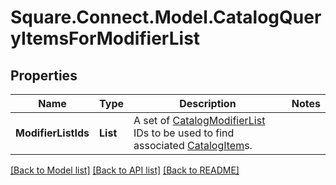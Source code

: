 # Square.Connect.Model.CatalogQueryItemsForModifierList
## Properties

Name | Type | Description | Notes
------------ | ------------- | ------------- | -------------
**ModifierListIds** | **List<string>** | A set of [CatalogModifierList](#type-catalogmodifierlist) IDs to be used to find associated [CatalogItem](#type-catalogitem)s. | 



[[Back to Model list]](../README.md#documentation-for-models) [[Back to API list]](../README.md#documentation-for-api-endpoints) [[Back to README]](../README.md)

